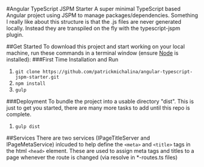 #Angular TypeScript JSPM Starter
A super minimal TypeScript based Angular project using JSPM to manage packages/dependencies. Something I really like about this structure is that the .js files are never generated locally. Instead they are transpiled on the fly with the typescript-jspm plugin.

##Get Started
To download this project and start working on your local machine, run these commands in a terminal window (ensure  [Node](https://nodejs.org) is installed):
###First Time Installation and Run
1. `git clone https://github.com/patrickmichalina/angular-typescript-jspm-starter.git`
2. `npm install`
3. `gulp`

###Deployment
To bundle the project into a usable directory "dist". This is just to get you started, there are many more tasks to add until this repo is complete.

1. `gulp dist`



##Services
There are two services (IPageTitleServer and IPageMetaService) inlcuded to help define the `<meta>` and `<title>` tags in the html `<head>` element.
These are used to assign meta tags and titles to a page whenever the route is changed (via resolve in *-routes.ts files)
